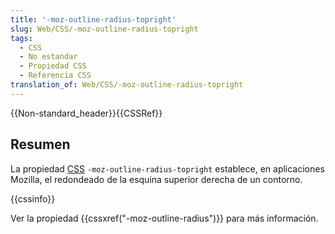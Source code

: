 ```yaml
---
title: '-moz-outline-radius-topright'
slug: Web/CSS/-moz-outline-radius-topright
tags:
  - CSS
  - No estandar
  - Propiedad CSS
  - Referencia CSS
translation_of: Web/CSS/-moz-outline-radius-topright
---
```


{{Non-standard_header}}{{CSSRef}}

## Resumen

La propiedad [CSS](/es/docs/Web/CSS) `-moz-outline-radius-topright` establece, en aplicaciones Mozilla, el redondeado de la esquina superior derecha de un contorno.

{{cssinfo}}

Ver la propiedad {{cssxref("-moz-outline-radius")}} para más información.
